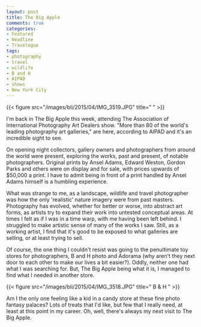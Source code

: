 ```yaml
---
layout: post
title: The Big Apple
comments: true
categories:
- Featured
- Headline
- Travelogue
tags:
- photography
- travel
- wildlife
- B and H
- AIPAD
- shows
- New York City
---
```


{{< figure src="/images/bli/2015/04/IMG_3519.JPG" title="  " >}}

I'm back in The Big Apple this week, attending The Association of International Photography Art Dealers show. "More than 80 of the world's leading photography art galleries," are here, according to AIPAD and it's an incredible sight to see. 

<!--more-->

On opening night collectors, gallery owners and photographers from around the world were present, exploring the works, past and present, of notable photographers. Original prints by Ansel Adams, Edward Weston, Gordon Parks and others were on display and for sale, with prices upwards of $50,000 a print. I have to admit being in front of a print handled by Ansel Adams himself is a humbling experience. 

What was strange to me, as a landscape, wildlife and travel photographer was how the only 'realistic' nature imagery were from past masters. Photography has evolved, whether for better or worse, into abstract art forms, as artists try to expand their work into untested conceptual areas. At times I felt as if I was in a time warp, with me having been left behind. I struggled to make artistic sense of many of the works I saw. Still, as a working artist, I find that it's good to be exposed to what galleries are selling, or at least trying to sell. 

Of course, the one thing I couldn't resist was going to the penultimate toy stores for photographers, B and H photo and Adorama (why aren't they next door to each other to make our lives a bit easier?). Oddly, neither one had what I was searching for. But, The Big Apple being what it is, I managed to find what I needed in another store. 

{{< figure src="/images/bli/2015/04/IMG_3518.JPG" title=" B & H  " >}}

Am I the only one feeling like a kid in a candy store at these fine photo fantasy palaces? Lots of treats that I'd like, but few that I really need, at least at this point in my career. Oh, well, there's always my next visit to The Big Apple. 


